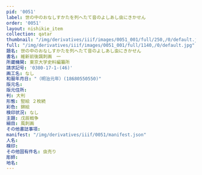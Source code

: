 ```yaml
---
pid: '0051'
label: 世の中のおなしすかたを列へたて音のよしあし虫にきかせん
order: '0051'
layout: nishikie_item
collection: qatar
thumbnail: "/img/derivatives/iiif/images/0051_001/full/250,/0/default.jpg"
full: "/img/derivatives/iiif/images/0051_001/full/1140,/0/default.jpg"
題名: 世の中のおなしすかたを列へたて音のよしあし虫にきかせん
書名: 維新前後諷刺画　一
所蔵機関: 東京大学史料編纂所
請求記号: '0380-17-1-(46)'
画工名: なし
和暦年月日: "（明治元年）(18680550550)"
版元名: 
版元住所: 
判: 大判
形態: 竪絵 ２枚続
彩色: 錦絵
検印状況: なし
主題: 戊辰戦争
細目: 風刺画
その他書誌事項: 
manifest: "/img/derivatives/iiif/0051/manifest.json"
人名: 
検印: 
その他固有件名: 虫売り
彫師: 
地名: 
---
```


